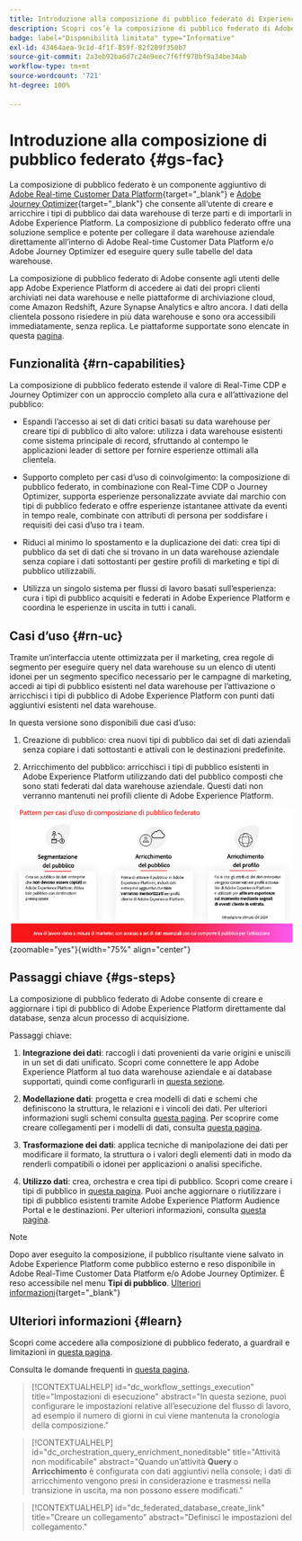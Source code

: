 ```yaml
---
title: Introduzione alla composizione di pubblico federato di Experience Platform
description: Scopri cos’è la composizione di pubblico federato di Adobe e come utilizzarla in Adobe Experience Platform
badge: label="Disponibilità limitata" type="Informative"
exl-id: 43464aea-9c1d-4f1f-859f-82f209f350b7
source-git-commit: 2a3eb92ba6d7c24e9eec7f6ff978bf9a34be34ab
workflow-type: tm+mt
source-wordcount: '721'
ht-degree: 100%

---
```


# Introduzione alla composizione di pubblico federato {#gs-fac}

La composizione di pubblico federato è un componente aggiuntivo di [Adobe Real-time Customer Data Platform](https://experienceleague.adobe.com/it/docs/experience-platform/segmentation/home){target="_blank"} e [Adobe Journey Optimizer](https://experienceleague.adobe.com/it/docs/journey-optimizer/using/ajo-home){target="_blank"} che consente all‘utente di creare e arricchire i tipi di pubblico dai data warehouse di terze parti e di importarli in Adobe Experience Platform. La composizione di pubblico federato offre una soluzione semplice e potente per collegare il data warehouse aziendale direttamente all’interno di Adobe Real-time Customer Data Platform e/o Adobe Journey Optimizer ed eseguire query sulle tabelle del data warehouse.

La composizione di pubblico federato di Adobe consente agli utenti delle app Adobe Experience Platform di accedere ai dati dei propri clienti archiviati nei data warehouse e nelle piattaforme di archiviazione cloud, come Amazon Redshift, Azure Synapse Analytics e altro ancora. I dati della clientela possono risiedere in più data warehouse e sono ora accessibili immediatamente, senza replica. Le piattaforme supportate sono elencate in questa [pagina](../connections/federated-db.md#supported-db).

## Funzionalità {#rn-capabilities}

La composizione di pubblico federato estende il valore di Real-Time CDP e Journey Optimizer con un approccio completo alla cura e all’attivazione del pubblico:

* Espandi l’accesso ai set di dati critici basati su data warehouse per creare tipi di pubblico di alto valore: utilizza i data warehouse esistenti come sistema principale di record, sfruttando al contempo le applicazioni leader di settore per fornire esperienze ottimali alla clientela.

* Supporto completo per casi d’uso di coinvolgimento: la composizione di pubblico federato, in combinazione con Real-Time CDP o Journey Optimizer, supporta esperienze personalizzate avviate dal marchio con tipi di pubblico federato e offre esperienze istantanee attivate da eventi in tempo reale, combinate con attributi di persona per soddisfare i requisiti dei casi d’uso tra i team.

* Riduci al minimo lo spostamento e la duplicazione dei dati: crea tipi di pubblico da set di dati che si trovano in un data warehouse aziendale senza copiare i dati sottostanti per gestire profili di marketing e tipi di pubblico utilizzabili.

* Utilizza un singolo sistema per flussi di lavoro basati sull’esperienza: cura i tipi di pubblico acquisiti e federati in Adobe Experience Platform e coordina le esperienze in uscita in tutti i canali.

## Casi d’uso {#rn-uc}

Tramite un’interfaccia utente ottimizzata per il marketing, crea regole di segmento per eseguire query nel data warehouse su un elenco di utenti idonei per un segmento specifico necessario per le campagne di marketing, accedi ai tipi di pubblico esistenti nel data warehouse per l’attivazione o arricchisci i tipi di pubblico di Adobe Experience Platform con punti dati aggiuntivi esistenti nel data warehouse.

In questa versione sono disponibili due casi d’uso:

1. Creazione di pubblico: crea nuovi tipi di pubblico dai set di dati aziendali senza copiare i dati sottostanti e attivali con le destinazioni predefinite.

1. Arricchimento del pubblico: arricchisci i tipi di pubblico esistenti in Adobe Experience Platform utilizzando dati del pubblico composti che sono stati federati dal data warehouse aziendale. Questi dati non verranno mantenuti nei profili cliente di Adobe Experience Platform.

![diagramma](assets/fac-use-cases.png){zoomable="yes"}{width="75%" align="center"}

## Passaggi chiave {#gs-steps}

La composizione di pubblico federato di Adobe consente di creare e aggiornare i tipi di pubblico di Adobe Experience Platform direttamente dal database, senza alcun processo di acquisizione.

<!--![diagram](assets/steps-diagram.png){zoomable="yes"}{width="85%" align="center"}-->

Passaggi chiave:

1. **Integrazione dei dati**: raccogli i dati provenienti da varie origini e uniscili in un set di dati unificato. Scopri come connettere le app Adobe Experience Platform al tuo data warehouse aziendale e ai database supportati, quindi come configurarli in [questa sezione](../connections/federated-db.md).

2. **Modellazione dati**: progetta e crea modelli di dati e schemi che definiscono la struttura, le relazioni e i vincoli dei dati. Per ulteriori informazioni sugli schemi consulta [questa pagina](../customer/schemas.md). Per scoprire come creare collegamenti per i modelli di dati, consulta [questa pagina](../data-management/gs-models.md).

3. **Trasformazione dei dati**: applica tecniche di manipolazione dei dati per modificare il formato, la struttura o i valori degli elementi dati in modo da renderli compatibili o idonei per applicazioni o analisi specifiche.

4. **Utilizzo dati**: crea, orchestra e crea tipi di pubblico. Scopri come creare i tipi di pubblico in [questa pagina](../compositions/gs-compositions.md). Puoi anche aggiornare o riutilizzare i tipi di pubblico esistenti tramite Adobe Experience Platform Audience Portal e le destinazioni. Per ulteriori informazioni, consulta [questa pagina](../connections/destinations.md).

>[!NOTE]
>
>Dopo aver eseguito la composizione, il pubblico risultante viene salvato in Adobe Experience Platform come pubblico esterno e reso disponibile in Adobe Real-Time Customer Data Platform e/o Adobe Journey Optimizer. È reso accessibile nel menu **Tipi di pubblico**. [Ulteriori informazioni](https://experienceleague.adobe.com/it/docs/experience-platform/segmentation/ui/audience-portal){target="_blank"}

## Ulteriori informazioni {#learn}

<!-- Workflow + Workflow activities-->


Scopri come accedere alla composizione di pubblico federato, a guardrail e limitazioni in [questa pagina](access-prerequisites.md).

Consulta le domande frequenti in [questa pagina](faq.md).


>[!CONTEXTUALHELP]
>id="dc_workflow_settings_execution"
>title="Impostazioni di esecuzione"
>abstract="In questa sezione, puoi configurare le impostazioni relative all’esecuzione del flusso di lavoro, ad esempio il numero di giorni in cui viene mantenuta la cronologia della composizione."

>[!CONTEXTUALHELP]
>id="dc_orchestration_query_enrichment_noneditable"
>title="Attività non modificabile"
>abstract="Quando un’attività **Query** o **Arricchimento** è configurata con dati aggiuntivi nella console; i dati di arricchimento vengono presi in considerazione e trasmessi nella transizione in uscita, ma non possono essere modificati."

<!-- Create a link -->

>[!CONTEXTUALHELP]
>id="dc_federated_database_create_link"
>title="Creare un collegamento"
>abstract="Definisci le impostazioni del collegamento."
